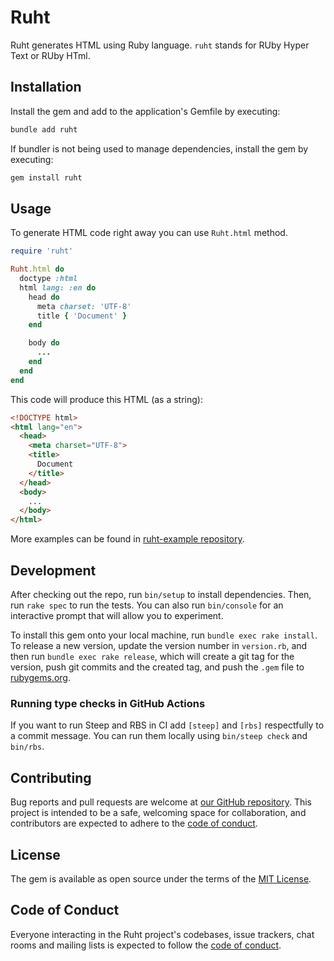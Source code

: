 # Ruht

Ruht generates HTML using Ruby language.
`ruht` stands for RUby Hyper Text or RUby HTml.

## Installation

Install the gem and add to the application's Gemfile by executing:

```bash
bundle add ruht
```

If bundler is not being used to manage dependencies, install the gem by executing:

```bash
gem install ruht
```

## Usage

To generate HTML code right away you can use `Ruht.html` method.

```ruby
require 'ruht'

Ruht.html do
  doctype :html
  html lang: :en do
    head do
      meta charset: 'UTF-8'
      title { 'Document' }
    end

    body do
      ...
    end
  end
end
```

This code will produce this HTML (as a string):

```html
<!DOCTYPE html>
<html lang="en">
  <head>
    <meta charset="UTF-8">
    <title>
      Document
    </title>
  </head>
  <body>
    ...
  </body>
</html>
```

More examples can be found in [ruht-example repository][1].

## Development

After checking out the repo, run `bin/setup` to install dependencies. Then, run `rake spec` to run the tests. You can also run `bin/console` for an interactive prompt that will allow you to experiment.

To install this gem onto your local machine, run `bundle exec rake install`. To release a new version, update the version number in `version.rb`, and then run `bundle exec rake release`, which will create a git tag for the version, push git commits and the created tag, and push the `.gem` file to [rubygems.org][2].

### Running type checks in GitHub Actions

If you want to run Steep and RBS in CI add `[steep]` and `[rbs]` respectfully
to a commit message. You can run them locally using `bin/steep check` and
`bin/rbs`.

## Contributing

Bug reports and pull requests are welcome at [our GitHub repository][3].
This project is intended to be a safe, welcoming space for collaboration, and contributors are expected to adhere to the [code of conduct][4].

## License

The gem is available as open source under the terms of the [MIT License][5].

## Code of Conduct

Everyone interacting in the Ruht project's codebases, issue trackers, chat rooms and mailing lists is expected to follow the [code of conduct][4].

[1]: https://github.com/ruby-hyper-text/ruht-example
[2]: https://rubygems.org
[3]: https://github.com/ruby-hyper-text/ruht
[4]: https://github.com/ruby-hyper-text/ruht/blob/main/CODE_OF_CONDUCT.md
[5]: https://opensource.org/licenses/MIT
